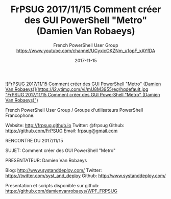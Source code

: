﻿---
title: FrPSUG 2017/11/15 Comment créer des GUI PowerShell "Metro" (Damien Van Robaeys)
date: 2017-11-15
tags: France, French, UserGroup, French PowerShell User Group
author: French PowerShell User Group https://www.youtube.com/channel/UCyxicOKZNm_u1opF_xAYfDA
---

[![FrPSUG 2017/11/15 Comment créer des GUI PowerShell "Metro" (Damien Van Robaeys)](https://i2.ytimg.com/vi/mU8M3955reg/hqdefault.jpg "FrPSUG 2017/11/15 Comment créer des GUI PowerShell "Metro" (Damien Van Robaeys)")](https://www.youtube.com/watch?v=mU8M3955reg)

French PowerShell User Group / Groupe d'utilisateurs PowerShell Francophone.

Website: http://frpsug.github.io
Twitter: @frpsug
Github: https://github.com/FrPSUG
Email: frpsug@gmail.com


RENCONTRE DU 2017/11/15

SUJET: Comment créer des GUI PowerShell "Metro"

PRESENTATEUR: Damien Van Robaeys

Blog: http://www.systanddeploy.com/
Twitter: https://twitter.com/syst_and_deploy
Github: http://www.systanddeploy.com/



Presentation et scripts disponible sur github: https://github.com/damienvanrobaeys/WPF_FRPSUG
